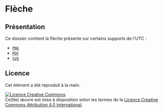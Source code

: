 Flèche
======

## Présentation 

Ce dossier contient la flèche présente sur certains supports de l'UTC :

- [`PNG`](https://gitlab.utc.fr/LaTeX-UTC/Graphismes-UTC/raw/master/elements/fleche/fleche.png)
- [`PDF`](https://gitlab.utc.fr/LaTeX-UTC/Graphismes-UTC/raw/master/elements/fleche/fleche.pdf)
- [`SVG`](https://gitlab.utc.fr/LaTeX-UTC/Graphismes-UTC/raw/master/elements/fleche/fleche.svg)


## Licence

Cet élément a été reproduit à la main.

<a rel="licence" href="http://creativecommons.org/licenses/by/4.0/"><img alt="Licence Creative Commons" style="border-width:0" src="https://i.creativecommons.org/l/by/4.0/88x31.png" /></a><br />Ce(tte) œuvre est mise à disposition selon les termes de la <a rel="licence" href="http://creativecommons.org/licenses/by/4.0/">Licence Creative Commons Attribution 4.0 International</a>.